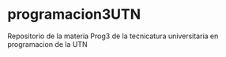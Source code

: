 # programacion3UTN
Repositorio de la materia Prog3 de la tecnicatura universitaria en programacion de la UTN
